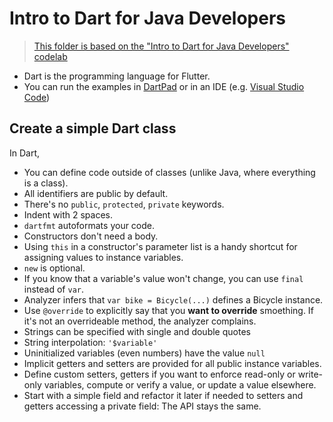# Intro to Dart for Java Developers

> [This folder is based on the "Intro to Dart for Java Developers" codelab](https://codelabs.developers.google.com/codelabs/from-java-to-dart)

* Dart is the programming language for Flutter.
* You can run the examples in [DartPad](https://dartpad.dartlang.org/) or in an IDE (e.g. [Visual Studio Code](https://marketplace.visualstudio.com/items?itemName=Dart-Code.dart-code))

## Create a simple Dart class

In Dart,

* You can define code outside of classes (unlike Java, where everything is a class).
* All identifiers are public by default.
* There's no `public`, `protected`, `private` keywords.
* Indent with 2 spaces.
* `dartfmt` autoformats your code.
* Constructors don't need a body.
* Using `this` in a constructor's parameter list is a handy shortcut for assigning values to instance variables.
* `new` is optional.
* If you know that a variable's value won't change, you can use `final` instead of `var`.
* Analyzer infers that `var bike = Bicycle(...)` defines a Bicycle instance.
* Use `@override` to explicitly say that you **want to override** smoething. If it's not an overrideable method, the analyzer complains.
* Strings can be specified with single and double quotes
* String interpolation: `'$variable'`
* Uninitialized variables (even numbers) have the value `null`
* Implicit getters and setters are provided for all public instance variables.
* Define custom setters, getters if you want to enforce read-only or write-only variables, compute or verify a value, or update a value elsewhere.
* Start with a simple field and refactor it later if needed to setters and getters accessing a private field: The API stays the same.